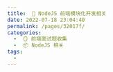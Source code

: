 ```yaml
---
title:  🍎 NodeJS 前端模块化开发相关
date: 2022-07-18 23:04:40
permalink: /pages/32017f/
categories:
  -  🪞 前端面试题收集
  -  📦 NodeJS 相关
tags:
  - 
---
```


